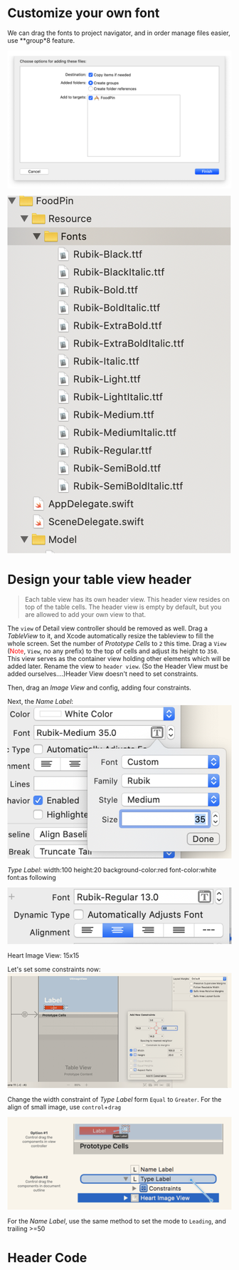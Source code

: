 # Customize your own font

We can drag the fonts to project navigator, and in order manage files easier, use **group*8 feature.

![fonts](graph/fonts.png)

![fonts2](graph/fonts2.png)

# Design your table view header

> Each table view has its own header view. This header view resides on top of the table cells. The header view is empty by default, but you are allowed to add your own view to that.
>

The `view` of Detail view controller should be removed as well. Drag a *TableView* to it, and Xcode automatically resize the tableview to fill the whole screen. Set the number of *Prototype Cells* to `2` this time. Drag a `View` (<font color = "red">Note</font>, `View`, no any prefix) to the top of cells and adjust its height to `350`. This view serves as the container view holding other elements which will be added later. Rename the view to `header view`. (So the Header View must be added ourselves....)Header View doesn't need to set constraints.

Then, drag an *Image View* and config, adding four constraints.

Next, the *Name Label*: ![labelconf](graph/labelconf.png)

*Type Label*: width:100 height:20 background-color:red font-color:white font:as following

![typelabelconf](graph/typelabelconf.png)

Heart Image View: 15x15

Let's set some constraints now:![typelabelcons](graph/typelabelcons.png)

Change the width constraint of *Type Label* form `Equal` to `Greater`. For the align of small image, use `control`+`drag`

![control-drag](graph/control-drag.png)

For the *Name Label*, use the same method to set the mode to `Leading`, and trailing >=50

# Header Code

